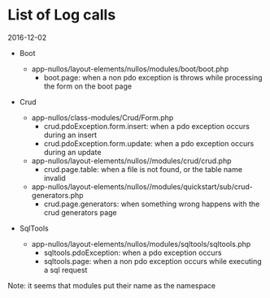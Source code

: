 List of Log calls
=====================
2016-12-02




- Boot
    - app-nullos/layout-elements/nullos/modules/boot/boot.php
        - boot.page: when a non pdo exception is throws while processing the form on the boot page
- Crud
    - app-nullos/class-modules/Crud/Form.php
        - crud.pdoException.form.insert: when a pdo exception occurs during an insert
        - crud.pdoException.form.update: when a pdo exception occurs during an update
    - app-nullos/layout-elements/nullos//modules/crud/crud.php
        - crud.page.table: when a file is not found, or the table name invalid
    - app-nullos/layout-elements/nullos//modules/quickstart/sub/crud-generators.php
        - crud.page.generators: when something wrong happens with the crud generators page
	
- SqlTools			
    - app-nullos/layout-elements/nullos/modules/sqltools/sqltools.php
        - sqltools.pdoException: when a pdo exception occurs
        - sqltools.page: when a non pdo exception occurs while executing a sql request	

	
Note: it seems that modules put their name as the namespace	